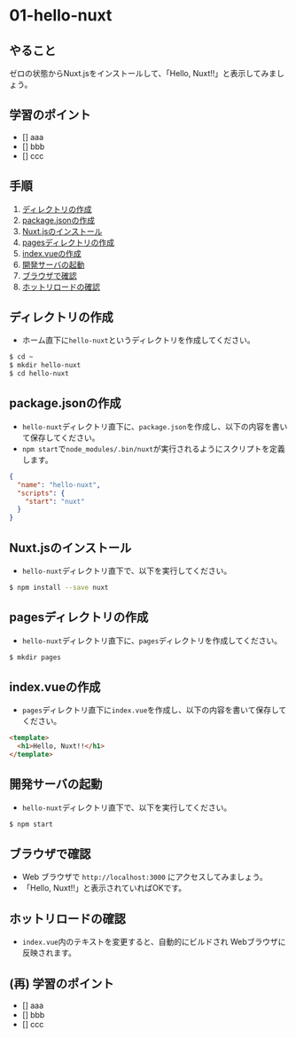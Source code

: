 # 01-hello-nuxt


## やること

ゼロの状態からNuxt.jsをインストールして、「Hello, Nuxt!!」と表示してみましょう。


## 学習のポイント

- [] aaa
- [] bbb
- [] ccc


## 手順

1. [ディレクトリの作成](#ディレクトリの作成)
2. [package.jsonの作成](#package.jsonの作成)
3. [Nuxt.jsのインストール](#Nuxt.jsのインストール)
4. [pagesディレクトリの作成](#pagesディレクトリの作成)
5. [index.vueの作成](#index.vueの作成)
6. [開発サーバの起動](#開発サーバの起動)
7. [ブラウザで確認](#ブラウザで確認)
8. [ホットリロードの確認](#ホットリロードの確認)


## ディレクトリの作成

- ホーム直下に`hello-nuxt`というディレクトリを作成してください。

```sh
$ cd ~
$ mkdir hello-nuxt
$ cd hello-nuxt
```


## package.jsonの作成

- `hello-nuxt`ディレクトリ直下に、`package.json`を作成し、以下の内容を書いて保存してください。
- `npm start`で`node_modules/.bin/nuxt`が実行されるようにスクリプトを定義します。

```json
{
  "name": "hello-nuxt",
  "scripts": {
    "start": "nuxt"
  }
}
```


## Nuxt.jsのインストール

- `hello-nuxt`ディレクトリ直下で、以下を実行してください。

```sh
$ npm install --save nuxt
```


## pagesディレクトリの作成

- `hello-nuxt`ディレクトリ直下に、`pages`ディレクトリを作成してください。

```sh
$ mkdir pages
```


## index.vueの作成

- `pages`ディレクトリ直下に`index.vue`を作成し、以下の内容を書いて保存してください。

```html
<template>
  <h1>Hello, Nuxt!!</h1>
</template>
```


## 開発サーバの起動

- `hello-nuxt`ディレクトリ直下で、以下を実行してください。

```sh
$ npm start
```


## ブラウザで確認

- Web ブラウザで `http://localhost:3000` にアクセスしてみましょう。
- 「Hello, Nuxt!!」と表示されていればOKです。


## ホットリロードの確認

- `index.vue`内のテキストを変更すると、自動的にビルドされ Webブラウザに反映されます。


## (再) 学習のポイント

- [] aaa
- [] bbb
- [] ccc
